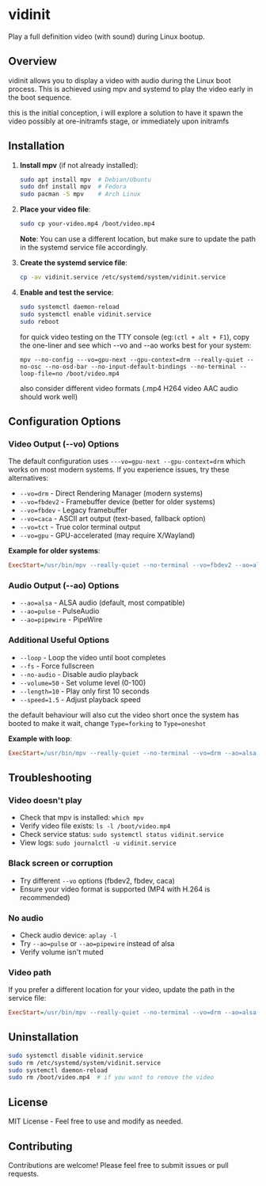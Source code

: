 # vidinit

Play a full definition video (with sound) during Linux bootup.

## Overview

vidinit allows you to display a video with audio during the Linux boot process.  This is achieved using mpv and systemd to play the video early in the boot sequence.

this is the initial conception, i will explore a solution to have it spawn the video possibly at ore-initramfs stage, or immediately upon initramfs

## Installation

1. **Install mpv** (if not already installed):
   ```bash
   sudo apt install mpv  # Debian/Ubuntu
   sudo dnf install mpv  # Fedora
   sudo pacman -S mpv    # Arch Linux
   ```

2. **Place your video file**:
   ```bash
   sudo cp your-video.mp4 /boot/video.mp4
   ```
   
   **Note**: You can use a different location, but make sure to update the path in the systemd service file accordingly.

3. **Create the systemd service file**:
   ```bash
   cp -av vidinit.service /etc/systemd/system/vidinit.service

4. **Enable and test the service**:
   ```bash
   sudo systemctl daemon-reload
   sudo systemctl enable vidinit.service
   sudo reboot
   ```
   for quick video testing on the TTY console (eg:`(ctl + alt + F1`), copy the one-liner and see which --vo and --ao works best for your system:
   
   `mpv --no-config ---vo=gpu-next --gpu-context=drm --really-quiet --no-osc --no-osd-bar --no-input-default-bindings --no-terminal --loop-file=no /boot/video.mp4`
   
   also consider different video formats (.mp4 H264 video AAC audio should work well)

## Configuration Options

### Video Output (--vo) Options

The default configuration uses `---vo=gpu-next --gpu-context=drm` which works on most modern systems. If you experience issues, try these alternatives:

- `--vo=drm` - Direct Rendering Manager (modern systems)
- `--vo=fbdev2` - Framebuffer device (better for older systems)
- `--vo=fbdev` - Legacy framebuffer
- `--vo=caca` - ASCII art output (text-based, fallback option)
- `--vo=tct` - True color terminal output
- `--vo=gpu` - GPU-accelerated (may require X/Wayland)

**Example for older systems**:
```ini
ExecStart=/usr/bin/mpv --really-quiet --no-terminal --vo=fbdev2 --ao=alsa /boot/video.mp4
```

### Audio Output (--ao) Options

- `--ao=alsa` - ALSA audio (default, most compatible)
- `--ao=pulse` - PulseAudio
- `--ao=pipewire` - PipeWire

### Additional Useful Options

- `--loop` - Loop the video until boot completes
- `--fs` - Force fullscreen
- `--no-audio` - Disable audio playback
- `--volume=50` - Set volume level (0-100)
- `--length=10` - Play only first 10 seconds
- `--speed=1.5` - Adjust playback speed

the default behaviour will also cut the video short once the system has booted
to make it wait, change `Type=forking` to `Type=oneshot`

**Example with loop**:
```ini
ExecStart=/usr/bin/mpv --really-quiet --no-terminal --vo=drm --ao=alsa --loop /boot/video.mp4
```

## Troubleshooting

### Video doesn't play
- Check that mpv is installed: `which mpv`
- Verify video file exists: `ls -l /boot/video.mp4`
- Check service status: `sudo systemctl status vidinit.service`
- View logs: `sudo journalctl -u vidinit.service`

### Black screen or corruption
- Try different `--vo` options (fbdev2, fbdev, caca)
- Ensure your video format is supported (MP4 with H.264 is recommended)

### No audio
- Check audio device: `aplay -l`
- Try `--ao=pulse` or `--ao=pipewire` instead of alsa
- Verify volume isn't muted

### Video path
If you prefer a different location for your video, update the path in the service file:
```ini
ExecStart=/usr/bin/mpv --really-quiet --no-terminal --vo=drm --ao=alsa /path/to/your/video.mp4
```

## Uninstallation

```bash
sudo systemctl disable vidinit.service
sudo rm /etc/systemd/system/vidinit.service
sudo systemctl daemon-reload
sudo rm /boot/video.mp4  # if you want to remove the video
```

## License

MIT License - Feel free to use and modify as needed.

## Contributing

Contributions are welcome! Please feel free to submit issues or pull requests.
